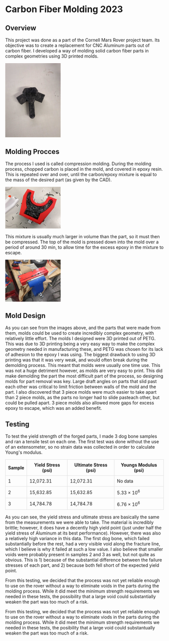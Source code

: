 # Carbon Fiber Molding 2023 #

## Overview ##

This project was done as a part of the Cornell Mars Rover project team. Its objective was to 
create a replacement for CNC Aluminum parts out of carbon fiber. I developed a way of molding 
solid carbon fiber parts in complex geometries using 3D printed molds. 

<img src="/images/CF_Suspension_Part.jpg" alt="Frame CAD" width="35%" />

## Molding Procces ##

The process I used is called compression molding. During the molding process, chopped carbon 
is placed in the mold, and covered in epoxy resin. This is repeated over and over, until the 
carbon/epoxy mixture is equal to the mass of the desired part (as given by the CAD).

<img src="/images/Carbon_in_Mold.jpg" alt="Frame CAD" width="35%" />

This mixture is usually much larger in volume than the part, so it must then be compressed. 
The top of the mold is pressed down into the mold over a period of around 30 min, to allow 
time for the excess epoxy in the mixture to escape. 

<img src="/images/Mold_in_Vise.jpg" alt="Frame CAD" width="35%" />

## Mold Design ##

As you can see from the images above, and the parts that were made from them, molds could be 
used to create incredibly complex geometry, with relatively little effort. The molds I 
designed were 3D printed out of PETG. This was due to 3D printing being a very easy way to 
make the complex geometry needed in manufacturing these, and PETG was chosen for its lack 
of adhesion to the epoxy I was using. The biggest drawback to using 3D printing was that 
it was very weak, and would often break during the demolding process. This meant that molds
were usually one time use. This was not a huge detriment however, as molds are very easy to 
print. This did make demolding the part the most difficult part of the process, so designing 
molds for part removal was key. Large draft angles on parts that slid past each other was
critical to limit friction between walls of the mold and the part. I also discovered that 3 
piece molds were much easier to take apart than 2 piece molds, as the parts no longer had to 
slide pasteach other, but could be pulled apart. 3 piece molds also allowed more gaps for 
excess epoxy to escape, which was an added benefit.

## Testing ##

To test the yield strength of the forged parts, I made 3 dog bone samples and ran a tensile 
test on each one. The first test was done without the use of an extensometer, so no strain 
data was collected in order to calculate Young's modulus.

<table style="width:100%; border-collapse: collapse;">
  <tr>
    <th style="border: 1px solid #ddd; padding: 8px;">Sample</th>
    <th style="border: 1px solid #ddd; padding: 8px;">Yield Stress (psi)</th>
    <th style="border: 1px solid #ddd; padding: 8px;">Ultimate Stress (psi)</th>
    <th style="border: 1px solid #ddd; padding: 8px;">Youngs Modulus (psi)</th>
  </tr>
  <tr>
    <td style="border: 1px solid #ddd; padding: 8px;">1</td>
    <td style="border: 1px solid #ddd; padding: 8px;">12,072.31</td>
    <td style="border: 1px solid #ddd; padding: 8px;">12,072.31</td>
    <td style="border: 1px solid #ddd; padding: 8px;">No data</td>
  </tr>
  <tr>
    <td style="border: 1px solid #ddd; padding: 8px;">2</td>
    <td style="border: 1px solid #ddd; padding: 8px;">15,632.85</td>
    <td style="border: 1px solid #ddd; padding: 8px;">15,632.85</td>
    <td style="border: 1px solid #ddd; padding: 8px;">5.33 × 10<sup>6</sup></td>
  </tr>
  <tr>
    <td style="border: 1px solid #ddd; padding: 8px;">3</td>
    <td style="border: 1px solid #ddd; padding: 8px;">14,784.78</td>
    <td style="border: 1px solid #ddd; padding: 8px;">14,784.78</td>
    <td style="border: 1px solid #ddd; padding: 8px;">6.76 × 10<sup>6</sup></td>
  </tr>
</table>

As you can see, the yield stress and ultimate stress are basically the same from the 
measurements we were able to take. The material is incredibly brittle; however, it does 
have a decently high yield point (just under half the yield stress of Aluminum at its 
best performance). However, there was also a relatively high variance in this data. The 
first dog bone, which failed substantially before the rest, had a very visible void along 
the fracture line, which I believe is why it failed at such a low value. I also believe 
that smaller voids were probably present in samples 2 and 3 as well, but not quite as 
obvious. This is 1) because of the substantial difference between the failure stresses 
of each part, and 2) because both fell short of the expected yield point.

From this testing, we decided that the process was not yet reliable enough to use on the 
rover without a way to eliminate voids in the parts during the molding process. While it 
did meet the minimum strength requirements we needed in these tests, the possibility that
a large void could substantially weaken the part was too much of a risk. 

From this testing, we decided that the process was not yet reliable enough to use on the rover 
without a way to eliminate viods in the parts during the molding process. While it did meet the 
minimum strength requirements we needed in these tests, the posibility that a large void could 
substantually weaken the part was too much of a risk.


